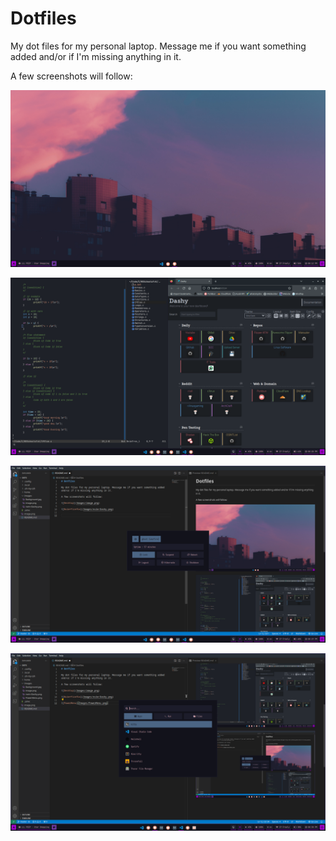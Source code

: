 # Dotfiles

My dot files for my personal laptop. Message me if you want something added 
and/or if I'm missing anything in it.

A few screenshots will follow:

![Desktop](Images/image.png)

![Nvim+Firefox](Images/nvim-Dashy.png)

![PowerMenu](Images/PowerMenu.png)

![Rofi](Images/Rofi.png)